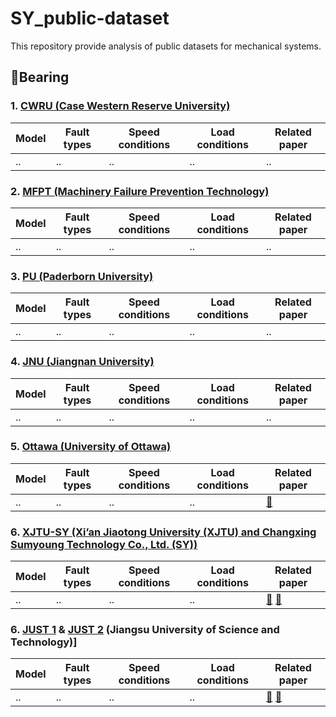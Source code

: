 # SY_public-dataset
This repository provide analysis of public datasets for mechanical systems.

## :radio_button:Bearing

### 1. [CWRU (Case Western Reserve University)](https://engineering.case.edu/bearingdatacenter/download-data-file)
|Model|Fault types|Speed conditions|Load conditions|Related paper|
|------|------|------|------|------|
|..|..|..|..|..|

### 2. [MFPT (Machinery Failure Prevention Technology)](https://www.mfpt.org/fault-data-sets/)
|Model|Fault types|Speed conditions|Load conditions|Related paper|
|------|------|------|------|------|
|..|..|..|..|..|

### 3. [PU (Paderborn University)](https://mb.uni-paderborn.de/en/kat/research/kat-datacenter/bearing-datacenter/data-sets-and-download)
|Model|Fault types|Speed conditions|Load conditions|Related paper|
|------|------|------|------|------|
|..|..|..|..|..|

### 4. [JNU (Jiangnan University)](https://github.com/ClarkGableWang/JNU-Bearing-Dataset)
|Model|Fault types|Speed conditions|Load conditions|Related paper|
|------|------|------|------|------|
|..|..|..|..|..|

### 5. [Ottawa (University of Ottawa)](https://data.mendeley.com/datasets/y2px5tg92h/5)
|Model|Fault types|Speed conditions|Load conditions|Related paper|
|------|------|------|------|------|
|..|..|..|..|[📑](https://www.sciencedirect.com/science/article/pii/S2352340923004456#refdata001)|

### 6. [XJTU-SY (Xi’an Jiaotong University (XJTU) and Changxing Sumyoung Technology Co., Ltd. (SY))](https://biaowang.tech/xjtu-sy-bearing-datasets/)
|Model|Fault types|Speed conditions|Load conditions|Related paper|
|------|------|------|------|------|
|..|..|..|..|[📑](https://ieeexplore.ieee.org/document/8576668) [🔗](https://github.com/WangBiaoXJTU/xjtu-sy-bearing-datasets)|

### 6. [JUST 1](https://data.mendeley.com/datasets/hwg8v5j8t6/1) & [JUST 2](https://data.mendeley.com/datasets/rcxgmdxhbr/1) (Jiangsu University of Science and Technology)]
|Model|Fault types|Speed conditions|Load conditions|Related paper|
|------|------|------|------|------|
|..|..|..|..|[📑](https://ieeexplore.ieee.org/document/8576668) [🔗](https://github.com/WangBiaoXJTU/xjtu-sy-bearing-datasets)|
